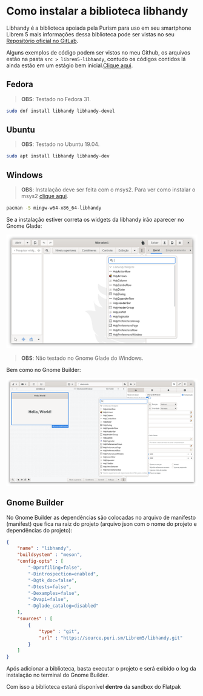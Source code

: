 # Como instalar a biblioteca libhandy

Libhandy é a biblioteca apoiada pela Purism para uso em seu smartphone Librem 5 mais informações dessa biblioteca pode ser vistas no seu [Repositório oficial no GitLab](https://source.puri.sm/Librem5/libhandy).

Alguns exemplos de código podem ser vistos no meu Github, os arquivos estão na pasta `src > librem5-libhandy`, contudo os códigos contidos lá ainda estão em um estágio bem inicial.[Clique aqui](https://github.com/natorsc/gui-python-gtk).

## Fedora

> **OBS**: Testado no Fedora 31.

```bash
sudo dnf install libhandy libhandy-devel
```

## Ubuntu

> **OBS**: Testado no Ubuntu 19.04.

```bash
sudo apt install libhandy libhandy-dev
```

## Windows

> **OBS**: Instalação deve ser feita com o msys2. Para ver como instalar o msys2 [clique aqui](./install-msys2-windows.md).

```bash
pacman -S mingw-w64-x86_64-libhandy
```

Se a instalação estiver correta os widgets da libhandy irão aparecer no Gnome Glade:

![Widgets da biblioteca libhandy no Gnome Glade](./imgs/libhandy/libhandy-gnome-glade.png)

> **OBS**: Não testado no Gnome Glade do Windows.

Bem como no Gnome Builder:

![Widgets da biblioteca libhandy no Gnome Builder](./imgs/libhandy/libhandy-gnome-builder.png)

## Gnome Builder

No Gnome Builder as dependências são colocadas no arquivo de manifesto (manifest) que fica na raiz do projeto (arquivo json com o nome do projeto e dependências do projeto):

```json
{
    "name" : "libhandy", 
    "buildsystem" : "meson", 
    "config-opts" : [
        "-Dprofiling=false", 
        "-Dintrospection=enabled", 
        "-Dgtk_doc=false", 
        "-Dtests=false", 
        "-Dexamples=false", 
        "-Dvapi=false", 
        "-Dglade_catalog=disabled"
    ], 
    "sources" : [
        {
            "type" : "git", 
            "url" : "https://source.puri.sm/Librem5/libhandy.git"
        }
    ]
}
```

Após adicionar a biblioteca, basta executar o projeto e será exibido o log da instalação no terminal do Gnome Builder.

Com isso a biblioteca estará disponível **dentro** da sandbox do Flatpak